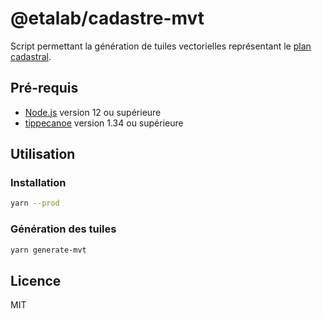 # @etalab/cadastre-mvt

Script permettant la génération de tuiles vectorielles représentant le [plan cadastral](https://cadastre.data.gouv.fr).

## Pré-requis

* [Node.js](https://nodejs.org) version 12 ou supérieure
* [tippecanoe](https://github.com/mapbox/tippecanoe) version 1.34 ou supérieure

## Utilisation

### Installation

```bash
yarn --prod
```

### Génération des tuiles

```bash
yarn generate-mvt
```

## Licence

MIT
